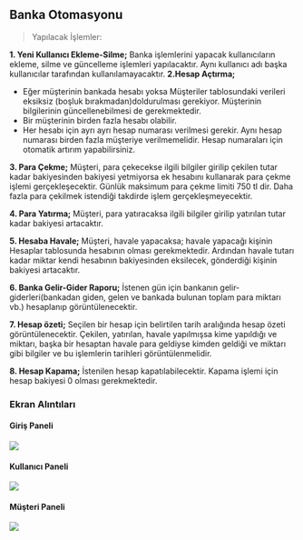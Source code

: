 ## Banka Otomasyonu
> Yapılacak İşlemler:

**1. Yeni Kullanıcı Ekleme-Silme;**
	Banka işlemlerini yapacak kullanıcıların ekleme, silme ve güncelleme işlemleri yapılacaktır. Aynı kullanıcı adı başka kullanıcılar tarafından kullanılamayacaktır.
 **2.Hesap Açtırma;** 
 - Eğer müşterinin bankada hesabı yoksa Müşteriler tablosundaki verileri eksiksiz (boşluk bırakmadan)doldurulması gerekiyor. Müşterinin bilgilerinin güncellenebilmesi de gerekmektedir.
 - Bir müşterinin birden fazla hesabı olabilir.
 - Her hesabı için ayrı ayrı hesap numarası verilmesi gerekir. Aynı hesap numarası birden fazla müşteriye verilmemelidir. Hesap numaraları için otomatik artırım yapabilirsiniz.

**3. Para Çekme;** 
Müşteri, para çekecekse ilgili bilgiler girilip çekilen tutar kadar bakiyesinden bakiyesi yetmiyorsa ek hesabını kullanarak para çekme işlemi gerçekleşecektir. Günlük maksimum para çekme limiti 750 tl dir. Daha fazla para çekilmek istendiği takdirde işlem gerçekleşmeyecektir.

**4. Para Yatırma;**
Müşteri, para yatıracaksa ilgili bilgiler girilip yatırılan tutar kadar bakiyesi artacaktır.

**5. Hesaba Havale;**
Müşteri, havale yapacaksa; havale yapacağı kişinin Hesaplar tablosunda hesabının olması
gerekmektedir. Ardından havale tutarı kadar miktar kendi hesabının bakiyesinden eksilecek,
gönderdiği kişinin bakiyesi artacaktır.

**6. Banka Gelir-Gider Raporu;**
İstenen gün için bankanın gelir-giderleri(bankadan giden, gelen ve bankada bulunan toplam para
miktarı vb.) hesaplanıp görüntülenecektir.

**7. Hesap özeti;**
Seçilen bir hesap için belirtilen tarih aralığında hesap özeti görüntülenecektir. Çekilen, yatırılan,
havale yapılmışsa kime yapıldığı ve miktarı, başka bir hesaptan havale para geldiyse kimden geldiği
ve miktarı gibi bilgiler ve bu işlemlerin tarihleri görüntülenmelidir.

**8. Hesap Kapama;**
İstenilen hesap kapatılabilecektir. Kapama işlemi için hesap bakiyesi 0 olması gerekmektedir.

### Ekran Alıntıları

#### Giriş Paneli

![](/img/giris.gif)

#### Kullanıcı Paneli

![](/img/kullanici.gif)

#### Müşteri Paneli

![](/img/musteri.gif) 